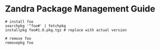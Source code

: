 # Zandra Package Management Guide

```
# install foo
searchpkg '^foo#' | fetchpkg
installpkg foo#1.0.pkg.tgz # replace with actual version

# remove foo
removepkg foo
```
